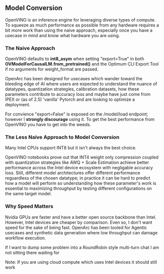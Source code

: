 ## Model Conversion

OpenVINO is an inference engine for leveraging diverse types of compute. To squeeze as much performance as possible from any hardware requires a bit more work than using the naive approach, especially once you have a usecase in mind and know what hardware you are using.

### The Naive Approach

OpenVINO defaults to **int8_asym** when setting "export=True" in both **OVModelForCausalLM.from_pretrained()** and the Optimum CLI Export Tool if no arguments for weight_format are passed. 

OpenArc has been designed for usecases which wander toward the bleeding edge of AI where users are expected to understand the nuance of datatypes, quantization strategies, calibration datasets, how these parameters contribute to accuracy loss and maybe have just come from IPEX or (as of 2.5) 'vanilla' Pytorch and are looking to optimize a deployment.

For convience "export=False" is exposed on the /model/load endpoint; however I **strongly discourage** using it. To get the best performance from OpenVINO you have to get into the weeds.

### The Less Naive Approach to Model Conversion

Many Intel CPUs support INT8 but it isn't always the best choice. 

OpenVINO notebooks prove out that INT4 weight only compression coupled with quantization strategies like AWQ + Scale Estimation achieve better performance across the Intel device ecosystem with negligable accuracy loss. Still, different model architectures offer different performance reguardless of the chosen datatype; in practice it can be hard to predict how a model will perform so understanding how these parameter's work is essential to maximizing throughput by testing different configurations on the same target model.


### Why Speed Matters

Nvidia GPUs are faster and have a better open source backbone than Intel. However, Intel devices are cheaper by comparison. Even so, I don't want speed for the sake of being fast. OpenArc has been tooled for Agentic usecases and synthetic data generation where low throughput can damage workflow execution. 

If I want to dump some problem into a RoundRobin style multi-turn chat I am not sitting there waiting for 



Note: If you are using cloud compute which uses Intel devices it should still work 
